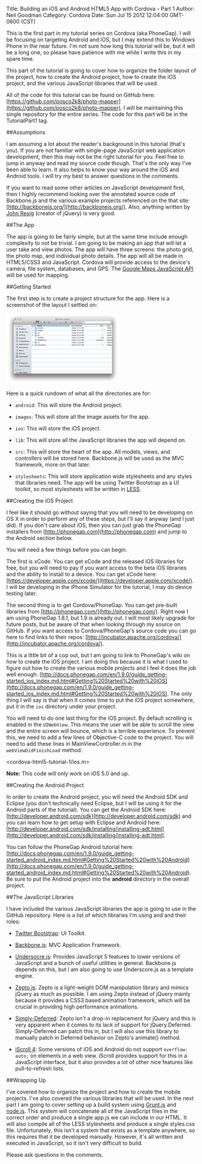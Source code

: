 Title: Building an iOS and Android HTML5 App with Cordova - Part 1
Author: Neil Goodman
Category: Cordova
Date: Sun Jul 15 2012 12:04:00 GMT-0600 (CST)

This is the first part in my tutorial series on Cordova (aka PhoneGap). I will be focusing on targeting Android and iOS, but I may extend this to Windows Phone in the near future. I'm not sure how long this tutorial will be, but it will be a long one, so please have patience with me while I write this in my spare time.

This part of the tutorial is going to cover how to organize the folder layout of the project, how to create the Android project, how to create the iOS project, and the various JavaScript libraries that will be used.

All of the code for this tutorial can be found on GitHub here: [https://github.com/posco2k8/photo-mapper](https://github.com/posco2k8/photo-mapper). I will be maintaining this single repository for the entire series. The code for this part will be in the TutorialPart1 tag.

##Assumptions

I am assuming a lot about the reader's background in this tutorial (that's you). If you are not familiar with single-page JavaScript web application development, then this may not be the right tutorial for you. Feel free to jump in anyway and read my source code though. That's the only way I've been able to learn. It also helps to know your way around the iOS and Android tools. I will try my best to answer questions in the comments.

If you want to read some other articles on JavaScript development first, then I highly recommend looking over the annotated source code of Backbone.js and the various example projects referenced on the that site: [http://backbonejs.org/](http://backbonejs.org/). Also, anything written by [John Resig](http://ejohn.org/) (creator of jQuery) is very good.

##The App

The app is going to be fairly simple, but at the same time include enough complexity to not be trivial. I am going to be making an app that will let a user take and view photos. The app will have three screens: the photo grid, the photo map, and individual photo details. The app will all be made in HTML5/CSS3 and JavaScript. Cordova will provide access to the device's camera, file system, databases, and GPS. The [Google Maps JavaScript API](https://developers.google.com/maps/documentation/javascript/) will be used for mapping.

##Getting Started

The first step is to create a project structure for the app. Here is a screenshot of the layout I settled on:

![Folder Layout](cordova-html5-tutorial-1/cordova-finder.png)

Here is a quick rundown of what all the directories are for:

- `android`: This will store the Android project.

- `images`: This will store all the image assets for the app.

- `ios`: This will store the iOS project.

- `lib`: This will store all the JavaScript libraries the app will depend on.

- `src`: This will store the heart of the app. All models, views, and controllers will be stored here. Backbone.js will be used as the MVC framework, more on that later.

- `stylesheets`: This will store application wide stylesheets and any styles that libraries need. The app will be using Twitter Bootstrap as a UI toolkit, so most stylesheets will be written in [LESS](http://lesscss.org/).

##Creating the iOS Project

I feel like it should go without saying that you will need to be developing on OS X in order to perform any of these steps, but I'll say it anyway (and I just did). If you don't care about iOS, then you can just grab the PhoneGap installers from [http://phonegap.com](http://phonegap.com) and jump to the Android section below.

You will need a few things before you can begin.

The first is xCode. You can get xCode and the released iOS libraries for free, but you will need to pay if you want access to the beta iOS libraries and the ability to install to a device. You can get xCode here: [https://developer.apple.com/xcode/](https://developer.apple.com/xcode/). I will be developing in the iPhone Simulator for the tutorial, I may do device testing later.

The second thing is to get Cordova/PhoneGap. You can get pre-built libraries from [http://phonegap.com/](http://phonegap.com/). Right now I am using PhoneGap 1.8.1, but 1.9 is already out. I will most likely upgrade for future posts, but be aware of that when looking through my source on GitHub. If you want access to Cordova/PhoneGap's source code you can go here to find links to their repos: [http://incubator.apache.org/cordova/](http://incubator.apache.org/cordova/).

This is a little bit of a cop out, but I am going to link to PhoneGap's wiki on how to create the iOS project. I am doing this because it is what I used to figure out how to create the various mobile projects and I feel it does the job well enough: [http://docs.phonegap.com/en/1.9.0/guide_getting-started_ios_index.md.html#Getting%20Started%20with%20iOS](http://docs.phonegap.com/en/1.9.0/guide_getting-started_ios_index.md.html#Getting%20Started%20with%20iOS). The only thing I will say is that when it comes time to put the iOS project somewhere, put it in the `ios` directory under your project.

You will need to do one last thing for the iOS project. By default scrolling is enabled in the `UIWebView`. This means the user will be able to scroll the view and the entire screen will bounce, which is a terrible experience. To prevent this, we need to add a few lines of Objective-C code to the project. You will need to add these lines in MainViewController.m in the `webViewDidFinishLoad` method:

<cordova-html5-tutorial-1/ios.m>

__Note:__ This code will only work on iOS 5.0 and up.

##Creating the Android Project

In order to create the Android project, you will need the Android SDK and Eclipse (you don't technically need Eclipse, but I will be using it for the Android parts of the tutorial). You can get the Android SDK here: [http://developer.android.com/sdk](http://developer.android.com/sdk) and you can learn how to get setup with Eclipse and Android here: [http://developer.android.com/sdk/installing/installing-adt.html](http://developer.android.com/sdk/installing/installing-adt.html).

You can follow the PhoneGap Android tutorial here: [http://docs.phonegap.com/en/1.9.0/guide_getting-started_android_index.md.html#Getting%20Started%20with%20Android](http://docs.phonegap.com/en/1.9.0/guide_getting-started_android_index.md.html#Getting%20Started%20with%20Android). Be sure to put the Android project into the __android__ directory in the overall project.

##The JavaScript Libraries

I have included the various JavaScript libraries the app is going to use in the GitHub repository. Here is a list of which libraries I'm using and and their roles:

- [Twitter Bootstrap](http://twitter.github.com/bootstrap/): UI Toolkit.

- [Backbone.js](http://backbonejs.org/): MVC Application Framework.

- [Undersocre.js](http://underscorejs.org/): Provides JavaScript 5 features to lower versions of JavaScript and a bunch of useful utilities in general. Backbone.js depends on this, but I am also going to use Underscore.js as a template engine.

- [Zepto.js](http://zeptojs.com/): Zepto is a light-weight DOM manipulation library and mimics jQuery as much as possible. I am using Zepto instead of jQuery mainly because it provides a CSS3 based animation framework, which will be crucial in providing high performance animations.

- [Simply-Deferred](http://sudhirj.github.com/simply-deferred/): Zepto isn't a drop-in replacement for jQuery and this is very apparent when it comes to its lack of support for jQuery.Deferred. Simply-Deferred can patch this in, but I will also use this library to manually patch in Deferred behavior on Zepto's animate() method.

- [iScroll 4](http://cubiq.org/iscroll-4): Some versions of iOS and Android do not support `overflow: auto;` on elements in a web view. iScroll provides support for this in a JavaScript interface, but it also provides a lot of other nice features like pull-to-refresh lists.

##Wrapping Up

I've covered how to organize the project and how to create the mobile projects. I've also covered the various libraries that will be used. In the next part I am going to cover setting up a build system using [Grunt.js](https://github.com/cowboy/grunt) and [node.js](http://nodejs.org/). This system will concatenate all of the JavaScript files in the correct order and produce a single app.js we can include in our HTML. It will also compile all of the LESS stylesheets and produce a single styles.css file. Unfortunately, this isn't a system that exists as a template anywhere, so this requires that it be developed manually. However, it's all written and executed in JavaScript, so it isn't very difficult to build.

Please ask questions in the comments.